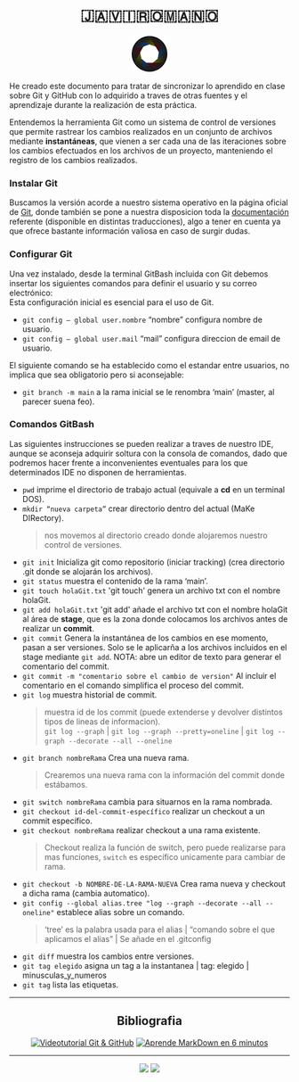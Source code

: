 <div align="center">
  
# 🇯​​​​​🇦​​​​​🇻​​​​​🇮​​​​​🇷​​​​​🇴​​​​​🇲​​​​​🇦​​​​​🇳​​​​​🇴 
![Logoromano](/logo_red.png)
  
<div align="left">
He creado este documento para tratar de sincronizar lo aprendido en clase sobre Git y GitHub con lo adquirido a traves de otras fuentes y el aprendizaje durante la realización de esta práctica.

Entendemos la herramienta Git como un sistema de control de versiones que permite rastrear los cambios realizados en un conjunto de archivos mediante **instantáneas**, que vienen a ser cada una de las
iteraciones sobre los cambios efectuados en los archivos de un proyecto, manteniendo el registro de los cambios realizados.

### Instalar Git

Buscamos la versión acorde a nuestro sistema operativo en la página oficial de [Git](https://git-scm.com/), donde también se pone a nuestra disposicion toda la [documentación](https://git-scm.com/book/es/v2) referente (disponible en distintas traducciones), algo a tener en cuenta ya que ofrece bastante información valiosa en caso de surgir dudas.

### Configurar Git

Una vez instalado, desde la terminal GitBash incluida con Git debemos insertar los siguientes comandos para definir el usuario y su correo electrónico:<br>
 Esta configuración inicial es esencial para el uso de Git.
- `git config — global user.nombre`  “nombre” configura nombre de usuario.
- `git config — global user.mail`  “mail” configura direccion de email de usuario.
  
El siguiente comando se ha establecido como el estandar entre usuarios, no implica que sea obligatorio pero si aconsejable:
- `git branch -m main` a la rama inicial se le renombra ‘main’ (master, al parecer suena feo).

### Comandos GitBash

Las siguientes instrucciones se pueden realizar a traves de nuestro IDE, aunque se aconseja adquirir soltura con la consola de comandos, dado que podremos hacer frente a inconvenientes eventuales para los que determinados IDE no disponen de herramientas.

- `pwd` imprime el directorio de trabajo actual (equivale a **cd** en un terminal DOS).
- `mkdir “nueva carpeta”` crear directorio dentro del actual (MaKe DIRectory).
    > nos movemos al directorio creado donde alojaremos nuestro control de versiones.
- `git init` Inicializa git como repositorio (iniciar tracking) (crea directorio .git donde se alojarán los archivos).
- `git status` muestra el contenido de la rama ‘main’.
- `git touch holaGit.txt` 'git touch' genera un archivo txt con el nombre holaGit.
- `git add holaGit.txt` 'git add' añade el archivo txt con el nombre holaGit al área de **stage**, que es la zona donde colocamos los archivos antes de realizar un **commit**.
- `git commit` Genera la instantánea de los cambios en ese momento, pasan a ser versiones. Solo se le aplicarña a los archivos incluidos en el stage mediante  `git add`. NOTA: abre un editor de texto para generar el comentario del commit.
- `git commit -m "comentario sobre el cambio de version"` Al incluir el comentario en el comando simplifica el proceso del commit.
- `git log` muestra historial de commit.
   > muestra id de los commit (puede extenderse y devolver distintos tipos de lineas de informacion). <br> `git log --graph` | `git log --graph --pretty=oneline` | `git log --graph --decorate --all --oneline`
- `git branch nombreRama` Crea una nueva rama. 
    > Crearemos una nueva rama con la información del commit donde estábamos.
- `git switch nombreRama` cambia para situarnos en la rama nombrada.
- `git checkout id-del-commit-específico` realizar un checkout a un commit específico.
- `git checkout nombreRama` realizar checkout a una rama existente.
    > Checkout realiza la función de switch, pero puede realizarse para mas funciones, `switch` es específico unicamente para cambiar de rama.
- `git checkout -b NOMBRE-DE-LA-RAMA-NUEVA` Crea rama nueva y checkout a dicha rama (cambia automatico).
- `git config --global alias.tree "log --graph --decorate --all --oneline"` establece alias sobre un comando.
    > ‘tree’ es la palabra usada para el alias | “comando sobre el que aplicamos el alias” | Se añade en el .gitconfig
- `git diff` muestra los cambios entre versiones.
- `git tag elegido` asigna un tag a la instantanea | tag: elegido | minusculas_y_numeros
- `git tag` lista las etiquetas.
***

<div align="center">
  
## Bibliografia
  
[![Videotutorial Git & GitHub](https://markdown-videos-api.jorgenkh.no/youtube/3GymExBkKjE)](https://youtu.be/3GymExBkKjE)
[![Aprende MarkDown en 6 minutos](https://markdown-videos-api.jorgenkh.no/youtube/y6XdzBNC0_0)](https://youtu.be/y6XdzBNC0_0)

***
<img src="https://git-scm.com/images/logos/downloads/Git-Logo-White.svg" height="40"/>
<img src="https://skillicons.dev/icons?i=md,github" height="40"/>













<!--- ## Materias
Se describe el contenido de cada una y las competencias que se trabajan en ellas.
___

### Programación
Iniciacion en **Java**, operaciones logicas, aprendizaje de lógica booleana, conocimiento y aplicación de los distintos métodos de los que dispone Java, programacion orientada a objetos. Operaciones en distintos IDE: **Paiza, NetBeans, Visual Studio Code, Eclipse**.
<div align="center">  
   <img src="https://skillicons.dev/icons?i=java,eclipse,vscode" height="40"/>
  <img width="12" />
  
___
<div align="left">
  
### Base de datos
Creacion de esquema conceptual de una base de datos, diagramas entidad-relacion, creacion de una BBDD e insercion de sus registros, consulta y edicion de BBDD mediante **MySql Workbench**.
<div align="center">  
   <img src="https://skillicons.dev/icons?i=mysql" height="40"/>
  <img width="12" />
  
___
<div align="left">
  
### Sistemas informáticos
Nociones de hardware, herramientas de los distintos sistemas operativos, inicio en **Linux** y sus distintas disposiciones, aprender a trabajar mediante lineas de comandos.
<div align="center">  
<img src="https://skillicons.dev/icons?i=linux,ubuntu,kali,mint,windows,powershell" height="40"/>
<img width="12" />
  
___
<div align="left">
  
### Entornos de desarrollo
Conocimientos sobre los procesos de desarrollo y el IDE donde creamos el codigo fuente desde la concepción del codigo, el funcionamiento interno de los IDE y utilidades que ofrecen, así como el aprendizaje de distintas buenas prácticas a aplicar durante el proceso de programación. Trabajando desde **NetBeans y Eclipse**.
<div align="center">  
<img src="https://skillicons.dev/icons?i=python,markdown,notion,git,github" height="40"/>
<img width="12" />
  
___
<div align="left">
  
### Lenguaje de marcas
Aprendizaje sobre el lenguaje de marcado para dotar de una estructura ordenada y legible durante el desarrollo de un dominio web, centrando el contenido en **HTML, CSS y JavaScript**.
<div align="center">  
<img src="https://skillicons.dev/icons?i=sublime,html,css,javascript,figma" height="40"/>
<img width="12" />
  
___-->

 
